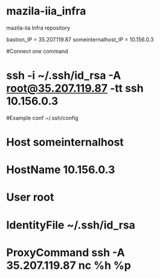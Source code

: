 # mazila-iia_infra
mazila-iia Infra repository

bastion_IP = 35.207.119.87
someinternalhost_IP = 10.156.0.3

#Connect one command
# ssh -i ~/.ssh/id_rsa -A root@35.207.119.87 -tt ssh 10.156.0.3

#Example conf ~/.ssh/config

# Host someinternalhost
# HostName 10.156.0.3
# User root
# IdentityFile ~/.ssh/id_rsa
# ProxyCommand ssh -A 35.207.119.87 nc %h %p
